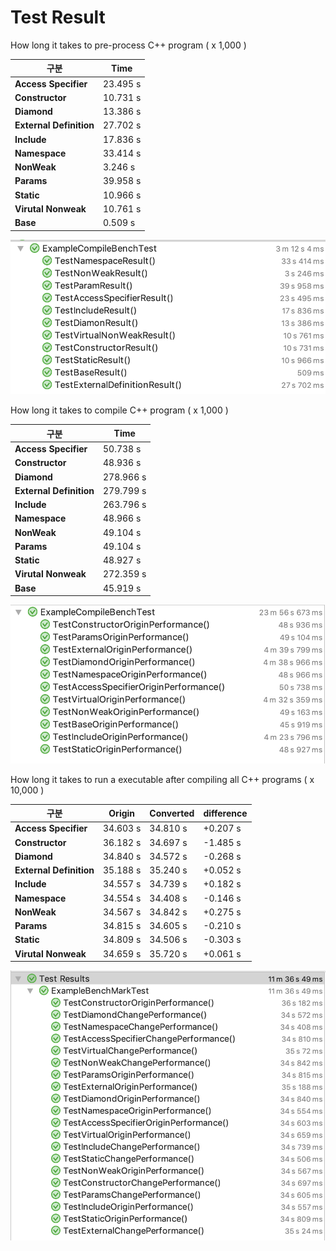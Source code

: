 
# Test Result

How long it takes to pre-process C++ program ( x 1,000 )

|        **구분**        |   Time   |
| --------------------  | -------- |
| **Access Specifier**  | 23.495 s |
|    **Constructor**    | 10.731 s |
|      **Diamond**      | 13.386 s |
|**External Definition**| 27.702 s |
|       **Include**     | 17.836 s |
|      **Namespace**    | 33.414 s |
|      **NonWeak**      |  3.246 s |
|       **Params**      | 39.958 s |
|       **Static**      | 10.966 s |
|  **Virutal Nonweak**  | 10.761 s |
|        **Base**       |  0.509 s |

<img src="./test_preprocess.png" alt="preprocess_test" width="600"/>

How long it takes to compile C++ program ( x 1,000 )

|        **구분**        |    Time   |
| --------------------  | --------- |
| **Access Specifier**  |  50.738 s |
|    **Constructor**    |  48.936 s |
|      **Diamond**      | 278.966 s |
|**External Definition**| 279.799 s |
|       **Include**     | 263.796 s |
|      **Namespace**    |  48.966 s |
|      **NonWeak**      |  49.104 s |
|       **Params**      |  49.104 s |
|       **Static**      |  48.927 s |
|  **Virutal Nonweak**  | 272.359 s |
|        **Base**       |  45.919 s |

<img src="./test_compile.png" alt="compile_test" width="600"/>

How long it takes to run a executable after compiling all C++ programs ( x 10,000 )

|        **구분**        |  Origin  | Converted | difference |
| --------------------  | -------- | --------- | ---------  |
| **Access Specifier**  | 34.603 s | 34.810 s  |  +0.207 s  |
|    **Constructor**    | 36.182 s | 34.697 s  |  -1.485 s  |
|      **Diamond**      | 34.840 s | 34.572 s  |  -0.268 s  |
|**External Definition**| 35.188 s | 35.240 s  |  +0.052 s  |
|       **Include**     | 34.557 s | 34.739 s  |  +0.182 s  |
|      **Namespace**    | 34.554 s | 34.408 s  |  -0.146 s  |
|      **NonWeak**      | 34.567 s | 34.842 s  |  +0.275 s  |
|       **Params**      | 34.815 s | 34.605 s  |  -0.210 s  |
|       **Static**      | 34.809 s | 34.506 s  |  -0.303 s  |
|  **Virutal Nonweak**  | 34.659 s | 35.720 s  |  +0.061 s  |

<img src="./test_result.png" alt="execute_test" width="600"/>